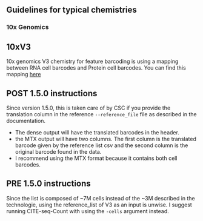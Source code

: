 Guidelines for typical chemistries
------------------------

### 10x Genomics

## 10xV3

10x genomics V3 chemistry for feature barcoding is using a mapping between RNA cell barcodes and Protein cell barcodes.
You can find this mapping [here](https://github.com/10XGenomics/cellranger/blob/master/lib/python/cellranger/barcodes/translation/3M-february-2018.txt.gz)

## POST 1.5.0 instructions

Since version 1.5.0, this is taken care of by CSC if you provide the translation column in the reference `--reference_file` file as described in the documentation.
* The dense output will have the translated barcodes in the header.
* the MTX output will have two columns. The first column is the translated barcode given by the reference list csv and the second column is the original barcode found in the data.
* I recommend using the MTX format because it contains both cell barcodes.

## PRE 1.5.0 instructions

Since the list is composed of ~7M cells instead of the ~3M described in the technologie, using the reference_list of V3 as an input is unwise.
I suggest running CITE-seq-Count with using the `-cells` argument instead.
